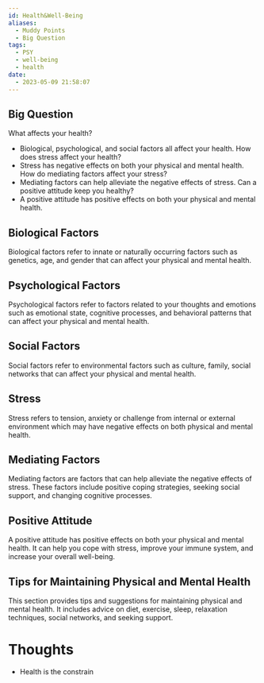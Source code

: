 ```yaml
---
id: Health&Well-Being
aliases:
  - Muddy Points
  - Big Question
tags:
  - PSY
  - well-being
  - health
date:
  - 2023-05-09 21:58:07
---
```


## Big Question

 What affects your health?
   - Biological, psychological, and social factors all affect your health.
 How does stress affect your health?
   - Stress has negative effects on both your physical and mental health.
 How do mediating factors affect your stress?
   - Mediating factors can help alleviate the negative effects of stress.
 Can a positive attitude keep you healthy?
   - A positive attitude has positive effects on both your physical and mental health.

## Biological Factors

Biological factors refer to innate or naturally occurring factors such as genetics, age, and gender that can affect your physical and mental health.

## Psychological Factors

Psychological factors refer to factors related to your thoughts and emotions such as emotional state, cognitive processes, and behavioral patterns that can affect your physical and mental health.

## Social Factors

Social factors refer to environmental factors such as culture, family, social networks that can affect your physical and mental health.

## Stress

Stress refers to tension, anxiety or challenge from internal or external environment which may have negative effects on both physical and mental health.

## Mediating Factors

Mediating factors are factors that can help alleviate the negative effects of stress. These factors include positive coping strategies, seeking social support, and changing cognitive processes.

## Positive Attitude

A positive attitude has positive effects on both your physical and mental health. It can help you cope with stress, improve your immune system, and increase your overall well-being.

## Tips for Maintaining Physical and Mental Health

This section provides tips and suggestions for maintaining physical and mental health. It includes advice on diet, exercise, sleep, relaxation techniques, social networks, and seeking support.



# Thoughts
- Health is the constrain
